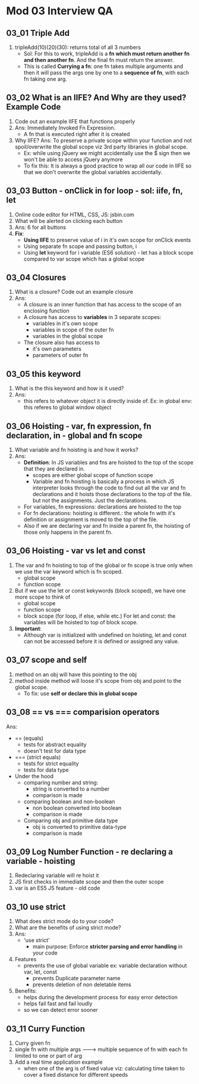 # Mod 03 Interview QA

## 03_01 Triple Add
1. tripleAdd(10)(20)(30): returns total of all 3 numbers
    - Sol: For this to work, tripleAdd is a **fn which must return another fn and then another fn**. And the final fn must return the answer.
    - This is called **Currying a fn**: one fn takes multiple arguments and then it will pass the args one by one to a **sequence of fn**, with each fn taking one arg.

## 03_02 What is an IIFE? And Why are they used? Example Code
1. Code out an example IIFE that functions properly
2. Ans: Immediately Invoked Fn Expression.
    * A fn that is executed right after it is created
3. Why IIFE?
    Ans: To preserve a private scope within your function and not spoil/overwrite the global scope viz 3rd party libraries in global scope.
    - Ex: while using jQuery we might accidentally use the $ sign then we won't be able to access jQuery anymore
    - To fix this: It is always a good practice to wrap all our code in IIFE so that we don't overwrite the global variables accidentally.

## 03_03 Button - onClick in for loop - sol: iife, fn, let
1. Online code editor for HTML, CSS, JS: jsbin.com
2. What will be alerted on clicking each button
3. Ans: 6 for all buttons
4. **Fix**: 
    * **Using IIFE** to preserve value of i in it's own scope for onClick events
    * Using separate fn scope and passing button, i
    * Using **let** keyword for i variable (ES6 solution) - let has a block scope compared to var scope which has a global scope

## 03_04 Closures
1. What is a closure? Code out an example closure
2. Ans: 
    * A closure is an inner function that has access to the scope of an enclosing function
    * A closure has access to **variables** in 3 separate scopes:
        - variables in it's own scope
        - variables in scope of the outer fn
        - variables in the global scope
    * The closure also has access to
        - it's own parameters
        - parameters of outer fn

## 03_05 this keyword
1. What is the this keyword and how is it used?
2. Ans:
    * this refers to whatever object it is directly inside of. Ex: in global env: this referes to global window object

## 03_06 Hoisting - var, fn expression, fn declaration, in - global and fn scope
1. What variable and fn hoisting is and how it works?
2. Ans: 
    * **Definition**: In JS variables and fns are hoisted to the top of the scope that they are declared in.
        - scopes are either global scope of function scope
        - Variable and fn hoisting is basically a process in which JS interpreter looks through the code to find out all the var and fn declarations and it hoists those declarations to the top of the file. but not the assignments. Just the declarations.
    * For variables, fn expressions: declarations are hoisted to the top
    * For fn declarations: hoisting is different.: the whole fn with it's definition or assignment is moved to the top of the file.
    * Also if we are declaring var and fn inside a parent fn, the hoisting of those only happens in the parent fn.

## 03_06 Hoisting - var vs let and const
1. The var and fn hoisting to top of the global or fn scope is true only when we use the var keyword which is fn scoped.
    - global scope
    - function scope
2. But if we use the let or const kekywords (block scoped), we have one more scope to think of
    - global scope
    - function scope
    - block scope (for loop, if else, while etc.) For let and const: the variables will be hoisted to top of block scope.
3. **Important**: 
    - Although var is initialized with undefined on hoisting, let and const can not be accessed before it is defined or assigned any value.

## 03_07 scope and self
1. method on an obj will have this pointing to the obj
2. method inside method will loose it's scope from obj and point to the global scope.
    - To fix: use **self or declare this in global scope**

## 03_08 == vs === comparision operators
Ans: 
* == (equals)
    - tests for abstract equality
    - doesn't test for data type
* === (strict equals)
    - tests for strict equality
    - tests for data type
* Under the hood
    - comparing number and string: 
        - string is converted to a number
        - comparison is made
    - comparing boolean and non-boolean
        - non boolean converted into boolean
        - comparison is made
    - Comparing obj and primitive data type
        - obj is converted to primitive data-type
        - comparison is made

## 03_09 Log Number Function - re declaring a variable - hoisting
1. Redeclaring variable will re hoist it
2. JS first checks in immediate scope and then the outer scope
3. var is an ES5 JS feature - old code

## 03_10 use strict
1. What does strict mode do to your code?
2. What are the benefits of using strict mode?
3. Ans:
    * 'use strict'
        - main purpose: Enforce **stricter parsing and error handling** in your code
4. Features
    - prevents the use of global variable ex: variable declaration without var, let, const
        - prevents Duplicate parameter name
        - prevents deletion of non deletable items
5. Benefits:
    - helps during the development process for easy error detection
    - helps fail fast and fail loudly
    - so we can detect error sooner

## 03_11 Curry Function
1. Curry given fn
2. single fn with multiple args ---> multiple sequence of fn with each fn limited to one or part of arg
3. Add a real time application example
    - when one of the arg is of fixed value viz: calculating time taken to cover a fixed distance for different speeds
